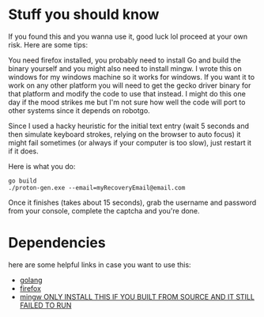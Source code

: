 # Stuff you should know

If you found this and you wanna use it, good luck lol proceed at your own risk. Here are some tips:

You need firefox installed, you probably need to install Go and build the binary yourself and you might also need to install mingw. I wrote this on windows for my windows machine so it works for windows. If you want it to work on any other platform you will need to get the gecko driver binary for that platform and modify the code to use that instead. I might do this one day if the mood strikes me but I'm not sure how well the code will port to other systems since it depends on robotgo.

Since I used a hacky heuristic for the initial text entry (wait 5 seconds and then simulate keyboard strokes, relying on the browser to auto focus) it might fail sometimes (or always if your computer is too slow), just restart it if it does.

Here is what you do: 

```
go build
./proton-gen.exe --email=myRecoveryEmail@email.com
```

Once it finishes (takes about 15 seconds), grab the username and password from your console, complete the captcha and you're done.

# Dependencies

here are some helpful links in case you want to use this:

* [golang](https://golang.org/doc/install)
* [firefox](https://www.mozilla.org/en-US/firefox/new/)
* [mingw ONLY INSTALL THIS IF YOU BUILT FROM SOURCE AND IT STILL FAILED TO RUN](https://www.mingw-w64.org/)
